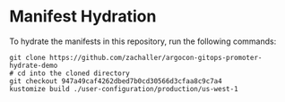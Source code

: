 # Manifest Hydration

To hydrate the manifests in this repository, run the following commands:

```shell
git clone https://github.com/zachaller/argocon-gitops-promoter-hydrate-demo
# cd into the cloned directory
git checkout 947a49caf4262dbed7b0cd30566d3cfaa8c9c7a4
kustomize build ./user-configuration/production/us-west-1
```
